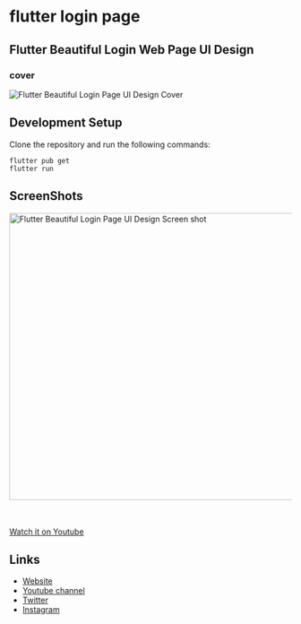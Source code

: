 # flutter login page

## Flutter Beautiful Login Web Page UI Design 

### cover
![Flutter Beautiful Login Page UI Design Cover](./assets/images/phloxcompany.jpg?raw=true "Flutter Beautiful Login Page UI Design Cover")

## Development Setup
Clone the repository and run the following commands:

```
flutter pub get
flutter run
```
## ScreenShots

<img alt="Flutter Beautiful Login Page UI Design Screen shot" src="./assets/images/ui_app.png" height="512em"/>



<br><br>
[Watch it on Youtube](https://www.youtube.com/channel/UC6sTNoJi_G_O5lNzc6JgLew)


## Links

* [Website](https://phloxcompany.com)
* [Youtube channel](https://www.youtube.com/channel/UC6sTNoJi_G_O5lNzc6JgLew)
* [Twitter](https://twitter.com/phloxcompany)
* [Instagram](https://instagram.com/phloxcompany)
